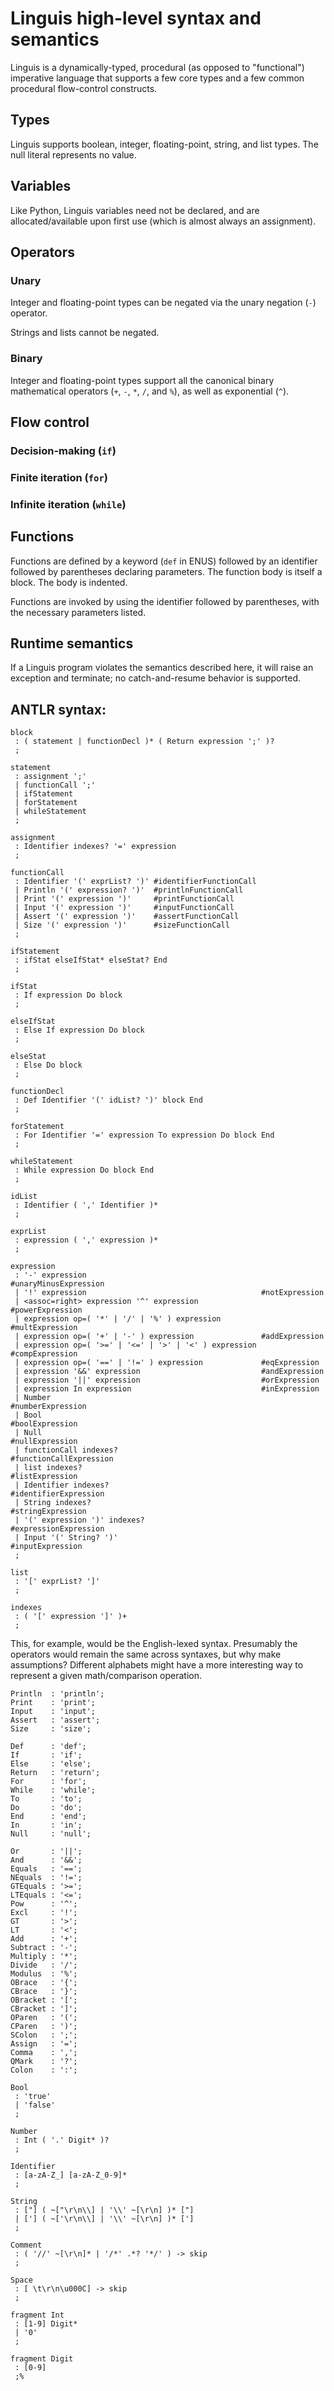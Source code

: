 # Linguis high-level syntax and semantics

Linguis is a dynamically-typed, procedural (as opposed to "functional") imperative language that supports a few core types and a few common procedural flow-control constructs.

## Types
Linguis supports boolean, integer, floating-point, string, and list types. The null literal represents no value.

## Variables

Like Python, Linguis variables need not be declared, and are allocated/available upon first use (which is almost always an assignment).

## Operators

### Unary
Integer and floating-point types can be negated via the unary negation (`-`) operator.

Strings and lists cannot be negated.

### Binary
Integer and floating-point types support all the canonical binary mathematical operators (`+`, `-`, `*`, `/`, and `%`), as well as exponential (`^`).

## Flow control

### Decision-making (`if`)

### Finite iteration (`for`)

### Infinite iteration (`while`)

## Functions

Functions are defined by a keyword (`def` in ENUS) followed by an identifier followed by parentheses declaring parameters. The function body is itself a block. The body is indented.

Functions are invoked by using the identifier followed by parentheses, with the necessary parameters listed. 

## Runtime semantics

If a Linguis program violates the semantics described here, it will raise an exception and terminate; no catch-and-resume behavior is supported.

## ANTLR syntax:

```
block
 : ( statement | functionDecl )* ( Return expression ';' )?
 ;

statement
 : assignment ';'
 | functionCall ';'
 | ifStatement
 | forStatement
 | whileStatement
 ;

assignment
 : Identifier indexes? '=' expression
 ;

functionCall
 : Identifier '(' exprList? ')' #identifierFunctionCall
 | Println '(' expression? ')'  #printlnFunctionCall
 | Print '(' expression ')'     #printFunctionCall
 | Input '(' expression ')'     #inputFunctionCall
 | Assert '(' expression ')'    #assertFunctionCall
 | Size '(' expression ')'      #sizeFunctionCall
 ;

ifStatement
 : ifStat elseIfStat* elseStat? End
 ;

ifStat
 : If expression Do block
 ;

elseIfStat
 : Else If expression Do block
 ;

elseStat
 : Else Do block
 ;

functionDecl
 : Def Identifier '(' idList? ')' block End
 ;

forStatement
 : For Identifier '=' expression To expression Do block End
 ;

whileStatement
 : While expression Do block End
 ;

idList
 : Identifier ( ',' Identifier )*
 ;

exprList
 : expression ( ',' expression )*
 ;

expression
 : '-' expression                                       #unaryMinusExpression
 | '!' expression                                       #notExpression
 | <assoc=right> expression '^' expression              #powerExpression
 | expression op=( '*' | '/' | '%' ) expression         #multExpression
 | expression op=( '+' | '-' ) expression               #addExpression
 | expression op=( '>=' | '<=' | '>' | '<' ) expression #compExpression
 | expression op=( '==' | '!=' ) expression             #eqExpression
 | expression '&&' expression                           #andExpression
 | expression '||' expression                           #orExpression
 | expression In expression                             #inExpression
 | Number                                               #numberExpression
 | Bool                                                 #boolExpression
 | Null                                                 #nullExpression
 | functionCall indexes?                                #functionCallExpression
 | list indexes?                                        #listExpression
 | Identifier indexes?                                  #identifierExpression
 | String indexes?                                      #stringExpression
 | '(' expression ')' indexes?                          #expressionExpression
 | Input '(' String? ')'                                #inputExpression
 ;

list
 : '[' exprList? ']'
 ;

indexes
 : ( '[' expression ']' )+
 ;
```

This, for example, would be the English-lexed syntax. Presumably the operators would remain the same across syntaxes, but why make assumptions? Different alphabets might have a more interesting way to represent a given math/comparison operation.

```
Println  : 'println';
Print    : 'print';
Input    : 'input';
Assert   : 'assert';
Size     : 'size';

Def      : 'def';
If       : 'if';
Else     : 'else';
Return   : 'return';
For      : 'for';
While    : 'while';
To       : 'to';
Do       : 'do';
End      : 'end';
In       : 'in';
Null     : 'null';

Or       : '||';
And      : '&&';
Equals   : '==';
NEquals  : '!=';
GTEquals : '>=';
LTEquals : '<=';
Pow      : '^';
Excl     : '!';
GT       : '>';
LT       : '<';
Add      : '+';
Subtract : '-';
Multiply : '*';
Divide   : '/';
Modulus  : '%';
OBrace   : '{';
CBrace   : '}';
OBracket : '[';
CBracket : ']';
OParen   : '(';
CParen   : ')';
SColon   : ';';
Assign   : '=';
Comma    : ',';
QMark    : '?';
Colon    : ':';

Bool
 : 'true' 
 | 'false'
 ;

Number
 : Int ( '.' Digit* )?
 ;

Identifier
 : [a-zA-Z_] [a-zA-Z_0-9]*
 ;

String
 : ["] ( ~["\r\n\\] | '\\' ~[\r\n] )* ["]
 | ['] ( ~['\r\n\\] | '\\' ~[\r\n] )* [']
 ;

Comment
 : ( '//' ~[\r\n]* | '/*' .*? '*/' ) -> skip
 ;

Space
 : [ \t\r\n\u000C] -> skip
 ;

fragment Int
 : [1-9] Digit*
 | '0'
 ;
  
fragment Digit 
 : [0-9]
 ;% 
```
